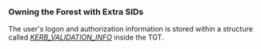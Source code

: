### Owning the Forest with Extra SIDs
The user's logon and authorization information is stored within a structure called [_KERB_VALIDATION_INFO_](https://docs.microsoft.com/en-us/openspecs/windows_protocols/ms-pac/69e86ccc-85e3-41b9-b514-7d969cd0ed73?redirectedfrom=MSDN) inside the TGT.
